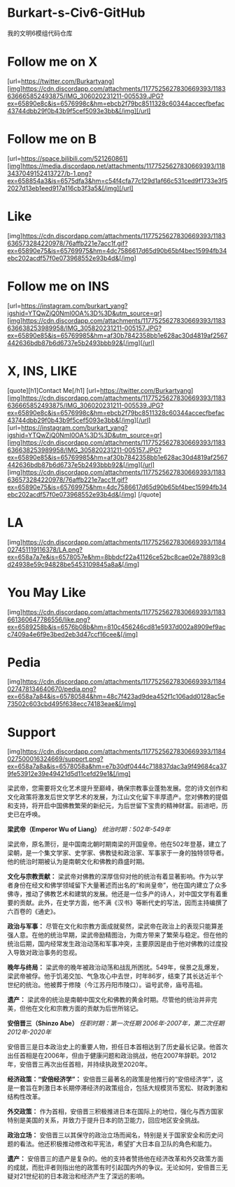 # Burkart-s-Civ6-GitHub
我的文明6模组代码仓库
# Follow me on X
[url=https://twitter.com/Burkartyang][img]https://cdn.discordapp.com/attachments/1177525627830669393/1183636665852493875/IMG_306020231211-005539.JPG?ex=65890e8c&is=6576998c&hm=ebcb2f79bc8511328c60344accecfbefac43744dbb29f0b43b9f5cef5093e3bb&[/img][/url]
# Follow me on B
[url=https://space.bilibili.com/521260861][img]https://media.discordapp.net/attachments/1177525627830669393/1183437049152413727/b-1.png?ex=658854a3&is=6575dfa3&hm=c54f4cfa77c129d1af66c531ced9f1733e3f52027d13eb1eed917a116cb3f3a5&[/img][/url]
# Like
[img]https://cdn.discordapp.com/attachments/1177525627830669393/1183636573284220978/76affb221e7acc1f.gif?ex=65890e75&is=65769975&hm=4dc7586617d65d90b65bf4bec15994fb34ebc202acdf57f0e073968552e93b4d&[/img]
# Follow me on INS
[url=https://instagram.com/burkart_yang?igshid=YTQwZjQ0NmI0OA%3D%3D&utm_source=qr][img]https://cdn.discordapp.com/attachments/1177525627830669393/1183636638253989958/IMG_305820231211-005157.JPG?ex=65890e85&is=65769985&hm=af30b7842358bb1e628ac30d4819af2567442636bdb87b6d6737e5b2493bbb92&[/img][/url]
# X, INS, LIKE
[quote][h1]Contact Me[/h1]
[url=https://twitter.com/Burkartyang][img]https://cdn.discordapp.com/attachments/1177525627830669393/1183636665852493875/IMG_306020231211-005539.JPG?ex=65890e8c&is=6576998c&hm=ebcb2f79bc8511328c60344accecfbefac43744dbb29f0b43b9f5cef5093e3bb&[/img][/url]
[url=https://instagram.com/burkart_yang?igshid=YTQwZjQ0NmI0OA%3D%3D&utm_source=qr][img]https://cdn.discordapp.com/attachments/1177525627830669393/1183636638253989958/IMG_305820231211-005157.JPG?ex=65890e85&is=65769985&hm=af30b7842358bb1e628ac30d4819af2567442636bdb87b6d6737e5b2493bbb92&[/img][/url]
[img]https://cdn.discordapp.com/attachments/1177525627830669393/1183636573284220978/76affb221e7acc1f.gif?ex=65890e75&is=65769975&hm=4dc7586617d65d90b65bf4bec15994fb34ebc202acdf57f0e073968552e93b4d&[/img]
[/quote]
# LA
[img]https://cdn.discordapp.com/attachments/1177525627830669393/1184027451119116378/LA.png?ex=658a7a7e&is=6578057e&hm=8bbdcf22a41126ce52bc8cae02e78893c8d24938e59c94828be5453109845a8a&[/img]
# You May Like
[img]https://cdn.discordapp.com/attachments/1177525627830669393/1183661360647786556/like.png?ex=6589258b&is=6576b08b&hm=810c456246cd81e5937d002a8909ef9acc7409a4e6f9e3bed2eb3d47ccf16cee&[/img]
# Pedia
[img]https://cdn.discordapp.com/attachments/1177525627830669393/1184027478134640670/pedia.png?ex=658a7a84&is=65780584&hm=48c7f423ad9dea452f1c106add0128ac5e73502c603cbd495f638ecc74183eae&[/img]
# Support
[img]https://cdn.discordapp.com/attachments/1177525627830669393/1184027500016324669/support.png?ex=658a7a8a&is=6578058a&hm=e7b30df0444c718837dac3a9f49684ca379fe53912e39e49421d5d11cefd29e1&[/img]



梁武帝，您需要将文化艺术提升至巅峰，确保宗教事业蓬勃发展。您的诗文创作和文化政策将激发后世文学艺术的发展，为江山文化留下丰厚遗产。您对佛教的提倡和支持，将开启中国佛教繁荣的新纪元，为后世留下宝贵的精神财富。前进吧，历史已在呼唤。

**梁武帝（Emperor Wu of Liang）**
*统治时期：502年-549年*

梁武帝，原名萧衍，是中国南北朝时期南梁的开国皇帝。他在502年登基，建立了梁朝，是一个集文学家、史学家、佛教徒和政治家、军事家于一身的独特领导者。他的统治时期被认为是南朝文化和佛教的鼎盛时期。

**文化与宗教贡献：**
梁武帝对佛教的深厚信仰对他的统治有着显著影响。作为以学者身份在经文和佛学领域留下大量著述而出名的“和尚皇帝”，他在国内建立了众多佛寺，推动了佛教艺术和建筑的发展。他还是一位多产的诗人，对中国文学有着重要的贡献。此外，在史学方面，他不满《汉书》等断代史的写法，因而主持编撰了六百卷的《通史》。

**政治与军事：**
尽管在文化和宗教方面成就斐然，梁武帝在政治上的表现只能算差强人意。在他的统治早期，梁武帝励精图治，为南方带来了繁荣与稳定。但在他的统治后期，国内经常发生政治动荡和军事冲突，主要原因是由于他对佛教的过度投入导致对政治事务的忽视。

**晚年与终局：**
梁武帝的晚年被政治动荡和战乱所困扰。549年，侯景之乱爆发，梁武帝被俘。他于饥渴交加、气急攻心中去世，时年86岁，结束了其长达近半个世纪的统治。他被葬于修陵（今江苏丹阳市陵口）。谥号武帝，庙号高祖。

**遗产：**
梁武帝的统治是南朝中国文化和佛教的黄金时期。尽管他的统治并非完美，但他在文化和宗教方面的贡献为后世所铭记。



**安倍晋三（Shinzo Abe）**
*任职时期：第一次任期 2006年-2007年，第二次任期 2012年-2020年*

安倍晋三是日本政治史上的重要人物，担任日本首相达到了历史最长记录。他首次出任首相是在2006年，但由于健康问题和政治挑战，他在2007年辞职。2012年，安倍晋三再次出任首相，并持续执政至2020年。

**经济政策：“安倍经济学”：**
安倍晋三最著名的政策是他推行的“安倍经济学”，这是一套旨在刺激日本长期停滞经济的政策组合，包括大规模货币宽松、财政刺激和结构性改革。

**外交政策：**
作为首相，安倍晋三积极推进日本在国际上的地位，强化与西方国家特别是美国的关系，并致力于提升日本的防卫能力，回应地区安全挑战。

**政治立场：**
安倍晋三以其保守的政治立场而闻名，特别是关于国家安全和历史问题的看法。他还积极推动修改和平宪法，希望扩大日本自卫队的角色和能力。

**遗产：**
安倍晋三的遗产是复杂的。他的支持者赞扬他在经济改革和外交政策方面的成就，而批评者则指出他的政策有时引起国内外的争议。无论如何，安倍晋三无疑对21世纪初的日本政治和经济产生了深远的影响。